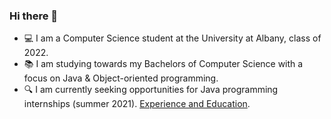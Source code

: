 ### Hi there 👋

- 💻 I am a Computer Science student at the University at Albany, class of 2022.
- 📚 I am studying towards my Bachelors of Computer Science with a focus on Java & Object-oriented programming.
- 🔍 I am currently seeking opportunities for Java programming internships (summer 2021). [Experience and Education](https://drive.google.com/file/d/1mqaVXaXvz9zYbedzwdjogcOh5pCmOqVD/view?usp=sharing).
